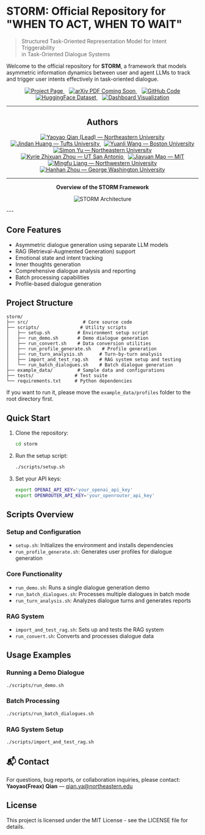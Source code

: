 # STORM: Official Repository for "WHEN TO ACT, WHEN TO WAIT"

> Structured Task-Oriented Representation Model for Intent Triggerability  
> in Task-Oriented Dialogue Systems

Welcome to the official repository for **STORM**, a framework that models asymmetric information dynamics between user and agent LLMs to track and trigger user intents effectively in task-oriented dialogue.


<p align="center">

<a href="https://nanostorm.netlify.app/" target="_blank" rel="noopener noreferrer" style="margin: 6px;">
  <img src="https://img.shields.io/badge/Project-Page-1E90FF?style=flat-square&logo=chromium&logoColor=white" alt="Project Page" />
</a>

<a href="#" target="_blank" rel="noopener noreferrer" style="margin: 6px;">
  <img src="https://img.shields.io/badge/arXiv-PDF--Coming--Soon-DC143C?style=flat-square&logo=arxiv&logoColor=white" alt="arXiv PDF Coming Soon" />
</a>

<a href="https://github.com/H-Freax/Storm" target="_blank" rel="noopener noreferrer" style="margin: 6px;">
  <img src="https://img.shields.io/badge/GitHub-Code-181717?style=flat-square&logo=github&logoColor=white" alt="GitHub Code" />
</a>

<a href="https://huggingface.co/datasets/FreaxRuby/storm" target="_blank" rel="noopener noreferrer" style="margin: 6px;">
  <img src="https://img.shields.io/badge/Dataset-HuggingFace-FF6F00?style=flat-square&logo=huggingface&logoColor=white" alt="HuggingFace Dataset" />
</a>

<a href="https://v0-dialogue-analysis-dashboard.vercel.app/" target="_blank" rel="noopener noreferrer" style="margin: 6px;">
  <img src="https://img.shields.io/badge/Dashboard-Visualization-0066CC?style=flat-square&logo=chartdotjs&logoColor=white" alt="Dashboard Visualization" />
</a>

</p>


---

<h2 align="center">Authors</h2>

<p align="center">

<a href="https://h-freax.github.io/" target="_blank" rel="noopener noreferrer" style="margin: 4px;">
  <img src="https://img.shields.io/badge/Yaoyao%20Qian%20(Lead)-Northeastern%20University-0366d6?style=for-the-badge&logo=university&logoColor=white" alt="Yaoyao Qian (Lead) — Northeastern University" />
</a>

<a href="https://jindanh.github.io/" target="_blank" rel="noopener noreferrer" style="margin: 4px;">
  <img src="https://img.shields.io/badge/Jindan%20Huang-Tufts%20University-254473?style=for-the-badge&logo=university&logoColor=white" alt="Jindan Huang — Tufts University" />
</a>

<a href="https://pentium3.github.io/" target="_blank" rel="noopener noreferrer" style="margin: 4px;">
  <img src="https://img.shields.io/badge/Yuanli%20Wang-Boston%20University-cc0000?style=for-the-badge&logo=university&logoColor=white" alt="Yuanli Wang — Boston University" />
</a>

<a href="https://simonucl.github.io/" target="_blank" rel="noopener noreferrer" style="margin: 4px;">
  <img src="https://img.shields.io/badge/Simon%20Yu-Northeastern%20University-0366d6?style=for-the-badge&logo=university&logoColor=white" alt="Simon Yu — Northeastern University" />
</a>

<a href="https://kyriezz.com/" target="_blank" rel="noopener noreferrer" style="margin: 4px;">
  <img src="https://img.shields.io/badge/Kyrie%20Zhixuan%20Zhou-UT%20San%20Antonio-004c97?style=for-the-badge&logo=university&logoColor=white" alt="Kyrie Zhixuan Zhou — UT San Antonio" />
</a>

<a href="https://jiayuanm.com/" target="_blank" rel="noopener noreferrer" style="margin: 4px;">
  <img src="https://img.shields.io/badge/Jiayuan%20Mao-MIT-a31f34?style=for-the-badge&logo=academic-cap&logoColor=white" alt="Jiayuan Mao — MIT" />
</a>

<a href="https://www.mingfuliang.com/" target="_blank" rel="noopener noreferrer" style="margin: 4px;">
  <img src="https://img.shields.io/badge/Mingfu%20Liang-Northwestern%20University-4e2a84?style=for-the-badge&logo=university&logoColor=white" alt="Mingfu Liang — Northwestern University" />
</a>

<a href="https://hanhanzhou.com/" target="_blank" rel="noopener noreferrer" style="margin: 4px;">
  <img src="https://img.shields.io/badge/Hanhan%20Zhou-George%20Washington%20University-5a2d81?style=for-the-badge&logo=university&logoColor=white" alt="Hanhan Zhou — George Washington University" />
</a>

</p>

---

<p align="center">
  <strong>Overview of the STORM Framework</strong>
</p>

<p align="center">
  <img src="https://github.com/user-attachments/assets/a456f5ec-cc82-4a8b-a1c1-5569d8674df3" alt="STORM Architecture" />
</p>
---

## Core Features

- Asymmetric dialogue generation using separate LLM models
- RAG (Retrieval-Augmented Generation) support
- Emotional state and intent tracking
- Inner thoughts generation
- Comprehensive dialogue analysis and reporting
- Batch processing capabilities
- Profile-based dialogue generation

## Project Structure

```
storm/
├── src/                    # Core source code
├── scripts/               # Utility scripts
│   ├── setup.sh          # Environment setup script
│   ├── run_demo.sh       # Demo dialogue generation
│   ├── run_convert.sh    # Data conversion utilities
│   ├── run_profile_generate.sh    # Profile generation
│   ├── run_turn_analysis.sh      # Turn-by-turn analysis
│   ├── import_and_test_rag.sh    # RAG system setup and testing
│   └── run_batch_dialogues.sh    # Batch dialogue generation
├── example_data/         # Sample data and configurations
├── tests/               # Test suite
└── requirements.txt     # Python dependencies
```

If you want to run it, please move the `example_data/profiles` folder to the root directory first.

## Quick Start

1. Clone the repository:
   ```bash
   cd storm
   ```

2. Run the setup script:
   ```bash
   ./scripts/setup.sh
   ```

3. Set your API keys:
   ```bash
   export OPENAI_API_KEY='your_openai_api_key'
   export OPENROUTER_API_KEY='your_openrouter_api_key'
   ```

## Scripts Overview

### Setup and Configuration
- `setup.sh`: Initializes the environment and installs dependencies
- `run_profile_generate.sh`: Generates user profiles for dialogue generation

### Core Functionality
- `run_demo.sh`: Runs a single dialogue generation demo
- `run_batch_dialogues.sh`: Processes multiple dialogues in batch mode
- `run_turn_analysis.sh`: Analyzes dialogue turns and generates reports

### RAG System
- `import_and_test_rag.sh`: Sets up and tests the RAG system
- `run_convert.sh`: Converts and processes dialogue data

## Usage Examples

### Running a Demo Dialogue
```bash
./scripts/run_demo.sh 
```

### Batch Processing
```bash
./scripts/run_batch_dialogues.sh 
```

### RAG System Setup
```bash
./scripts/import_and_test_rag.sh 
```




## 📬 Contact

For questions, bug reports, or collaboration inquiries, please contact:  
**Yaoyao(Freax) Qian** — [qian.ya@northeastern.edu](mailto:qian.ya@northeastern.edu)


## License

This project is licensed under the MIT License - see the LICENSE file for details. 
